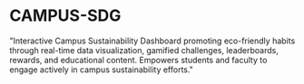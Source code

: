 # CAMPUS-SDG
"Interactive Campus Sustainability Dashboard promoting eco-friendly habits through real-time data visualization, gamified challenges, leaderboards, rewards, and educational content. Empowers students and faculty to engage actively in campus sustainability efforts."
